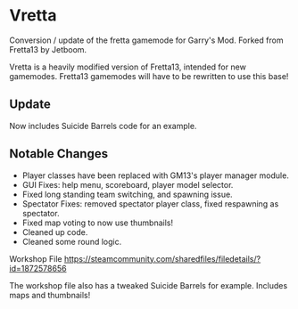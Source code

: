 # Vretta

Conversion / update of the fretta gamemode for Garry's Mod. Forked from Fretta13 by Jetboom.

Vretta is a heavily modified version of Fretta13, intended for new gamemodes.
Fretta13 gamemodes will have to be rewritten to use this base!

## Update
Now includes Suicide Barrels code for an example.

## Notable Changes
- Player classes have been replaced with GM13's player manager module.
- GUI Fixes: help menu, scoreboard, player model selector.
- Fixed long standing team switching, and spawning issue.
- Spectator Fixes: removed spectator player class, fixed respawning as spectator.
- Fixed map voting to now use thumbnails!
- Cleaned up code.
- Cleaned some round logic.

Workshop File <https://steamcommunity.com/sharedfiles/filedetails/?id=1872578656>

The workshop file also has a tweaked Suicide Barrels for example. Includes maps and thumbnails!